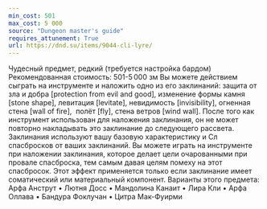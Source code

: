 ```yaml
---
min_cost: 501
max_cost: 5 000
source: "Dungeon master's guide"
requires_attunement: True
url: https://dnd.su/items/9044-cli-lyre/
---
```


Чудесный предмет, редкий (требуется настройка бардом)
Рекомендованная стоимость: 501-5 000 зм
Вы можете действием сыграть на инструменте и наложить одно из его заклинаний: защита от зла и добра [protection from evil and good], изменение формы камня [stone shape], левитация [levitate], невидимость [invisibility], огненная стена [wall of fire],  полёт [fly], стена ветров [wind wall]. После того как инструмент использован для наложения заклинания, он не может повторно накладывать это заклинание до следующего рассвета. Заклинания используют вашу базовую характеристику и Сл спасбросков от ваших заклинаний.
Вы можете играть на инструменте при наложении заклинания, которое делает цели очарованными при провале спасброска, тем самым давая целям помеху на этот спасбросок. Этот эффект применяется только если заклинание имеет соматический или материальный компонент.
Варианты этого предмета: Арфа Анструт • Лютня Досс • Мандолина Канаит • Лира Кли • Арфа Оллава • Бандура Фоклучан • Цитра Мак-Фуирми